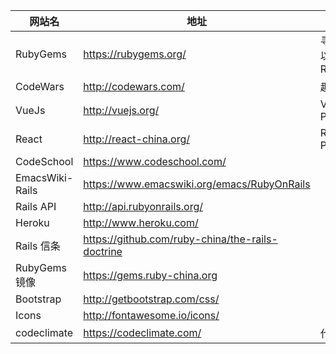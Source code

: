 | 网站名 |地址| 描述|
|---|---|---|
| RubyGems |https://rubygems.org/ | 寻找、安装以及发布 RubyGems |
| CodeWars |http://codewars.com/| 趣味挑战题 |
| VueJs |http://vuejs.org/ | VueJs Page |
| React | http://react-china.org/ | React Page|
| CodeSchool | https://www.codeschool.com/ ||
| EmacsWiki-Rails | https://www.emacswiki.org/emacs/RubyOnRails ||
| Rails API | http://api.rubyonrails.org/ ||
| Heroku | http://www.heroku.com/ ||
| Rails 信条 | https://github.com/ruby-china/the-rails-doctrine || 
| RubyGems镜像 | https://gems.ruby-china.org ||
| Bootstrap | http://getbootstrap.com/css/ ||
| Icons | http://fontawesome.io/icons/ | |
| codeclimate | https://codeclimate.com/ | 代码评分 |
